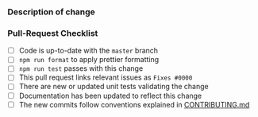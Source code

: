 <!--
  😀 Wonderful!  Thank you for opening a pull request for lapin.

  Please fill in the information below to expedite the review
  and (hopefully) merge of your change.

  If unsure about something.. just do as best as you're able,
  or reach out through our community support channels!
  https://github.com/lapin/lapin/blob/master/docs/support.md
-->

### Description of change

<!--
  Please be clear and concise what the change is intended to do,
  why this change is needed, and how you've verified that it
  corrects what you intended.

  In some cases it may be helpful to include the current behavior
  and the new behavior.

  If the change is related to an open issue, you can link it here.
  If you include `Fixes #0000` (replacing `0000` with the issue number)
  when this is merged it will automatically mark the issue as fixed and
  close it.
-->


### Pull-Request Checklist

<!--
  Please make sure to review and check all of the following.

  If an item is not applicable, you can add "N/A" to the end.
-->

- [ ] Code is up-to-date with the `master` branch
- [ ] `npm run format` to apply prettier formatting
- [ ] `npm run test` passes with this change
- [ ] This pull request links relevant issues as `Fixes #0000`
- [ ] There are new or updated unit tests validating the change
- [ ] Documentation has been updated to reflect this change
- [ ] The new commits follow conventions explained in [CONTRIBUTING.md](https://github.com/lapin/lapin/blob/master/CONTRIBUTING.md)

<!--
  🎉 Thank you for contributing and making lapin even better!
-->
